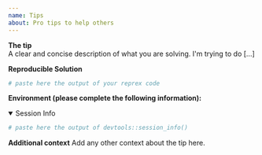 ```yaml
---
name: Tips
about: Pro tips to help others
---
```

  
**The tip**  
  A clear and concise description of what you are solving. I'm trying to do [...]  

**Reproducible Solution**

  ```r
  # paste here the output of your reprex code
  
  
  ```


**Environment (please complete the following information):**

<details open>
<summary> Session Info </summary>  

  ```r
  # paste here the output of devtools::session_info()
  
  
  ```
  
</details>


**Additional context**
  Add any other context about the tip here.
